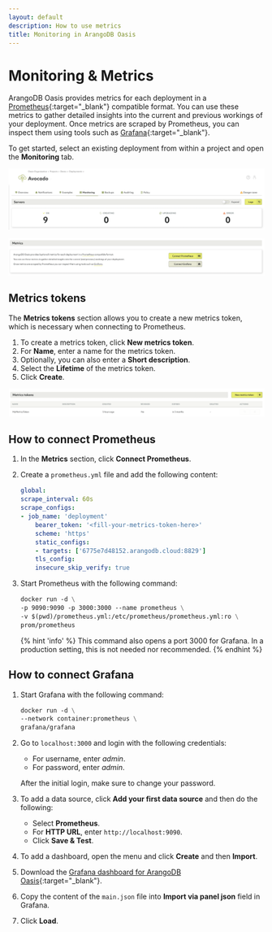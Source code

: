 ```yaml
---
layout: default
description: How to use metrics
title: Monitoring in ArangoDB Oasis
---
```

# Monitoring & Metrics

ArangoDB Oasis provides metrics for each deployment in a 
[Prometheus](https://prometheus.io/){:target="_blank"}
compatible format.
You can use these metrics to gather detailed insights into the current
and previous workings of your deployment.
Once metrics are scraped by Prometheus, you can inspect them using tools
such as [Grafana](https://grafana.com/oss/grafana/){:target="_blank"}.

To get started, select an existing deployment from within a project and
open the **Monitoring** tab. 

![Oasis Monitoring tab](images/oasis-monitoring-tab.png)

![Oasis Connect Metrics Section](images/oasis-connect-metrics-section.png)

## Metrics tokens

The **Metrics tokens** section allows you to create a new metrics token,
which is necessary when connecting to Prometheus.

1. To create a metrics token, click **New metrics token**.
2. For **Name**, enter a name for the metrics token.
3. Optionally, you can also enter a **Short description**.
4. Select the **Lifetime** of the metrics token. 
5. Click **Create**.

![Oasis Metrics Tokens](images/oasis-metrics-token.png)

## How to connect Prometheus

1. In the **Metrics** section, click **Connect Prometheus**.
2. Create a `prometheus.yml` file and add the following content:

    ```yml
    global:
    scrape_interval: 60s
    scrape_configs:
    - job_name: 'deployment'
        bearer_token: '<fill-your-metrics-token-here>'
        scheme: 'https'
        static_configs:
        - targets: ['6775e7d48152.arangodb.cloud:8829']
        tls_config:
        insecure_skip_verify: true
    ```
3. Start Prometheus with the following command:

    ```dockerfile
    docker run -d \
    -p 9090:9090 -p 3000:3000 --name prometheus \
    -v $(pwd)/prometheus.yml:/etc/prometheus/prometheus.yml:ro \
    prom/prometheus
    ```
    {% hint 'info' %}
    This command also opens a port 3000 for Grafana. In a production setting,
    this is not needed nor recommended.
    {% endhint %}

## How to connect Grafana

1. Start Grafana with the following command:

    ```dockerfile    
    docker run -d \
    --network container:prometheus \
    grafana/grafana
    ```  
2. Go to `localhost:3000` and login with the following credentials:
   - For username, enter *admin*.
   - For password, enter *admin*. 

   After the initial login, make sure to change your password.
3. To add a data source, click **Add your first data source** and then do the following:
   - Select **Prometheus**.
   - For **HTTP URL**, enter `http://localhost:9090`.
   - Click **Save & Test**.      
4. To add a dashboard, open the menu and click **Create** and then **Import**.
5. Download the [Grafana dashboard for ArangoDB Oasis](https://github.com/arangodb-managed/grafana-dashboards){:target="_blank"}.
6. Copy the content of the `main.json` file into **Import via panel json** field in Grafana.
7. Click **Load**.